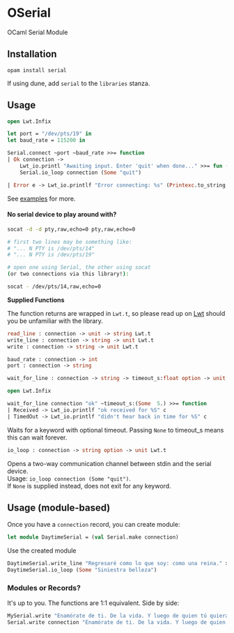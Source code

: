 # OSerial
OCaml Serial Module

## Installation
```
opam install serial
```
If using dune, add `serial` to the `libraries` stanza.

## Usage
```ocaml
open Lwt.Infix

let port = "/dev/pts/19" in
let baud_rate = 115200 in

Serial.connect ~port ~baud_rate >>= function
| Ok connection ->
	Lwt_io.printl "Awaiting input. Enter 'quit' when done..." >>= fun () ->
	Serial.io_loop connection (Some "quit")

| Error e -> Lwt_io.printlf "Error connecting: %s" (Printexc.to_string e)
```

See [examples](https://github.com/m-laniakea/oserial/tree/dev/examples) for more.

#### No serial device to play around with?
```bash
socat -d -d pty,raw,echo=0 pty,raw,echo=0

# first two lines may be something like:
# "... N PTY is /dev/pts/14"
# "... N PTY is /dev/pts/19"

# open one using Serial, the other using socat
(or two connections via this library!):

socat - /dev/pts/14,raw,echo=0
```

**Supplied Functions**

The function returns are wrapped in `Lwt.t`, so please read up on [Lwt](https://ocsigen.org/lwt/5.2.0/manual/manual) should you be unfamiliar with the library.
```ocaml
read_line : connection -> unit -> string Lwt.t
write_line : connection -> string -> unit Lwt.t
write : connection -> string -> unit Lwt.t

baud_rate : connection -> int
port : connection -> string
```
```ocaml
wait_for_line : connection -> string -> timeout_s:float option -> unit Lwt.t

open Lwt.Infix

wait_for_line connection "ok" ~timeout_s:(Some  5.) >>= function
| Received -> Lwt_io.printlf "ok received for %S" c
| TimedOut -> Lwt_io.printlf "didn't hear back in time for %S" c

```
Waits for a keyword with optional timeout. Passing `None` to timeout_s means this can wait forever.
```ocaml
io_loop : connection -> string option -> unit Lwt.t
```
Opens a two-way communication channel between stdin and the serial device. \
Usage: `io_loop connection (Some "quit")`. \
If `None` is supplied instead, does not exit for any keyword.

## Usage (module-based)
Once you have a `connection` record, you can create module:
```ocaml
let module DaytimeSerial = (val Serial.make connection) 
```

Use the created module
```ocaml
DaytimeSerial.write_line "Regresaré como lo que soy: como una reina." >>= fun () ->
DaytimeSerial.io_loop (Some "Siniestra belleza")
```

### Modules or Records?
It's up to you. The functions are 1:1 equivalent.
Side by side:
```ocaml
MySerial.write "Enamórate de ti. De la vida. Y luego de quien tú quieras."
Serial.write connection "Enamórate de ti. De la vida. Y luego de quien tú quieras."
```
